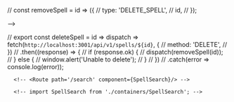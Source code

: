 // const removeSpell = id => ({
//   type: 'DELETE_SPELL',
//   id,
// });

<!-- // const editSpell = spell => ({
//   type: 'UPDATE_SPELL',
//   spell,
// });

    <!-- <button type="submit" className="btn btn-danger margin-right" onClick={() => deleteSpell(id)}>
      Delete
    </button> --> -->

// export const deleteSpell = id => dispatch => fetch(`http://localhost:3001/api/v1/spells/${id}`, {
//   method: 'DELETE',
// })
// .then((response) => {
//   if (response.ok) {
//     dispatch(removeSpell(id));
//   } else {
//     window.alert('Unable to delete');
//   }
// })
// .catch(error => console.log(error));
<!-- 
// export const updateSpell = (spell, id) => dispatch => fetch(`http://localhost:3001/api/v1/spells/${id}`, {
//   method: 'PUT',
//   headers: {
//     'Content-Type': 'application/json',
//   },
//   body: JSON.stringify(spell),
// })
// .then(response => response.json())
// .then((spell) => {
//   dispatch(editSpell(spell));
// })
// .catch(error=> console.log(error)); -->

<!-- Code snippets for implementing search bar (React):

 
  filterList = (spell, searchTerm) => {
return spell.name.includes(searchTerm) || spell.dnd_class.includes(searchTerm) || spell.desc.includes(searchTerm) 
};

filteredSpells = spells.filter(this.filterList(this.state.term));

    <label>Search by spell name or caster class</label>
            <SearchField
              placeholder='Search item'
              onChange={(e) => console.log(e.target.value)}
            /> -->
<!-- import SearchField from 'react-search-field'; -->

      <!-- <Route path='/search' component={SpellSearch}/> -->

      <!-- import SpellSearch from './containers/SpellSearch'; -->